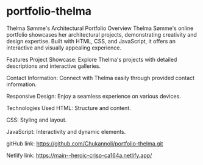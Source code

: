 # portfolio-thelma

Thelma Sømme's Architectural Portfolio
Overview
Thelma Sømme's online portfolio showcases her architectural projects, demonstrating creativity and design expertise. Built with HTML, CSS, and JavaScript, it offers an interactive and visually appealing experience.

Features
Project Showcase: Explore Thelma's projects with detailed descriptions and interactive galleries.

Contact Information: Connect with Thelma easily through provided contact information.

Responsive Design: Enjoy a seamless experience on various devices.

Technologies Used
HTML: Structure and content.

CSS: Styling and layout.

JavaScript: Interactivity and dynamic elements.

gitHub link: https://github.com/Chukannoli/portfolio-thelma.git

Netlify link: https://main--heroic-crisp-ca164a.netlify.app/
